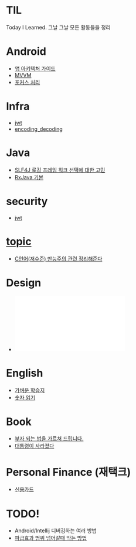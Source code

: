 # TIL
Today I Learned. 그날 그날 모든 활동들을 정리

# Android
* [앱 아키텍처 가이드](./Android/앱_아키텍처_가이드.md)
* [MVVM](./Android/MVVM)
* [포커스 처리](./Android/EditTextFocus.md)

# Infra
* [jwt](./infra/jwt)
* [encoding_decoding](./infra/encoding_decoding)

# Java  
* [SLF4J 로깅 프레임 워크 선택에 대한 고민](./java/logging.md)
* [RxJava 기본](./java/reactive_streams/RxJava기본.md)

# security
* [jwt](./security/jwt)

# [topic](./topic)
* [C언어(저수준) 만능주의 관련 정리해준다](./topic/C언어(저수준)_만능주의_관련_정리해준다.MD)

# Design
* ![AdobeXD 시작하기](./Design/Tool/AdobeXD/start.md)

# English
* [가벼운 학습지](./english/가벼운학습지)
* [숫자 읽기](./english/숫자읽기)

# Book
* [부자 되는 법을 가르쳐 드립니다.](./book/부자_되는_법을_가르쳐_드립니다.md)
* [대통령이 사라졌다](./book/대통령이사라졌다)

# Personal Finance (재택크)
* [신용카드](./PersonalFinance/신용카드.md)

# TODO!
* Android/Intellij 디버깅하는 여러 방법
* [파급효과 범위 넘어갈때 막는 방법](https://stackoverflow.com/questions/31948189/material-ripple-effect-hidden-by-other-view-in-layout)
